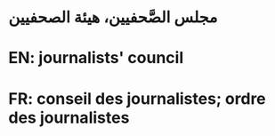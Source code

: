 # مجلس الصَّحفيين، هيئة الصحفيين

# EN: journalists' council

# FR: conseil des journalistes; ordre des journalistes
